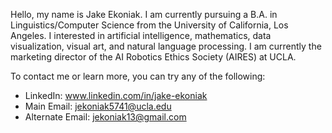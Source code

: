Hello, my name is Jake Ekoniak. I am currently pursuing a B.A. in Linguistics/Computer Science from the University of California, Los Angeles. I interested in artificial intelligence, mathematics, data visualization, visual art, and natural language processing. I am currently the marketing director of the AI Robotics Ethics Society (AIRES) at UCLA. 

To contact me or learn more, you can try any of the following:
- LinkedIn: www.linkedin.com/in/jake-ekoniak
- Main Email: jekoniak5741@ucla.edu
- Alternate Email: jekoniak13@gmail.com

